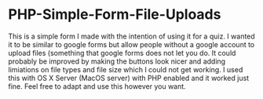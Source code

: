# PHP-Simple-Form-File-Uploads
This is a simple form I made with the intention of using it for a quiz. I wanted it to be similar to google forms but allow people without a google account to upload files 
(something that google forms does not let you do. It could probably be improved by making the buttons look nicer and adding limiations on file types and file size which I 
could not get working. I used this with OS X Server (MacOS server) with PHP enabled and it worked just fine. Feel free to adapt and use this however you want.
